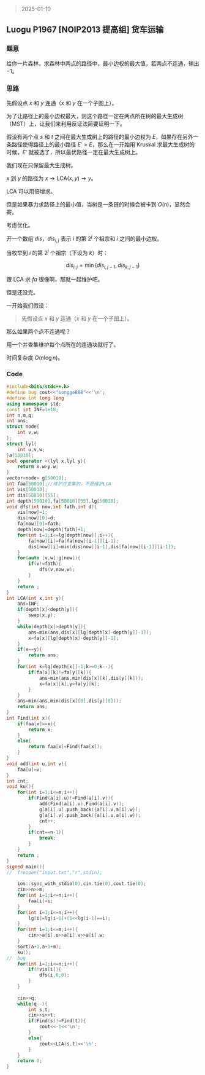 > 2025-01-10

## Luogu P1967 [NOIP2013 提高组] 货车运输

### 题意

给你一片森林，求森林中两点的路径中，最小边权的最大值，若两点不连通，输出 $-1$。

### 思路

先假设点 $x$ 和 $y$ 连通（$x$ 和 $y$ 在一个子图上）。

为了让路径上的最小边权最大，则这个路径一定在两点所在树的最大生成树（MST）上，让我们来利用反证法简要证明一下。

假设有两个点 $s$ 和 $t$ 之间在最大生成树上的路径的最小边权为 $E$，如果存在另外一条路径使得路径上的最小路径 $E'>E$，那么在一开始用 Kruskal 求最大生成树的时候，$E'$ 就被选了，所以最优路径一定在最大生成树上。

我们现在只保留最大生成树。

$x$ 到 $y$ 的路径为 $x \to \text{LCA}(x,y) \to y$。

LCA 可以用倍增求。

但是如果暴力求路径上的最小值，当树是一条链的时候会被卡到 $O(n)$，显然会寄。

考虑优化。

开一个数组 $dis$，$dis_{i,j}$ 表示 $i$ 的第 $2^j$ 个祖宗和 $i$ 之间的最小边权。

当枚举到 $i$ 的第 $2^j$ 个祖宗（下设为 $k$）时：

$$dis_{i,j}=\min(dis_{i,j-1},dis_{k,j-1})$$

跟 LCA 求 $fa$ 很像啊，那就一起维护吧。

但是还没完。

一开始我们假设：

> 先假设点 $x$ 和 $y$ 连通（$x$ 和 $y$ 在一个子图上）。

那么如果两个点不连通呢？

用一个并查集维护每个点所在的连通块就行了。

时间复杂度 $O(n \log n)$。

### Code

```c++
#include<bits/stdc++.h>
#define bug cout<<"songge888"<<'\n';
#define int long long
using namespace std;
const int INF=1e18;
int n,m,q;
int ans;
struct node{
	int v,w;
};
struct lyl{
	int u,v,w;
}a[50010];
bool operator <(lyl x,lyl y){
	return x.w>y.w;
}
vector<node> g[50010];
int faa[50010];//维护并查集的，不是维护LCA
int vis[50010];
int dis[50010][55];
int depth[50010],fa[50010][55],lg[50010];
void dfs(int now,int fath,int d){
	vis[now]=1;
	dis[now][0]=d;
	fa[now][0]=fath;
	depth[now]=depth[fath]+1;
	for(int i=1;i<=lg[depth[now]];i++){
		fa[now][i]=fa[fa[now][i-1]][i-1];
		dis[now][i]=min(dis[now][i-1],dis[fa[now][i-1]][i-1]);
	}
	for(auto [v,w]:g[now]){
		if(v!=fath){
			dfs(v,now,w);
		}
	}
	return ;
}
int LCA(int x,int y){
	ans=INF;
	if(depth[x]<depth[y]){
		swap(x,y);
	}
	while(depth[x]>depth[y]){
		ans=min(ans,dis[x][lg[depth[x]-depth[y]]-1]);
		x=fa[x][lg[depth[x]-depth[y]]-1];
	}	
	if(x==y){
		return ans;
	}
	for(int k=lg[depth[x]]-1;k>=0;k--){
		if(fa[x][k]!=fa[y][k]){
			ans=min(ans,min(dis[x][k],dis[y][k]));
			x=fa[x][k],y=fa[y][k];
		}
	}
	ans=min(ans,min(dis[x][0],dis[y][0]));
	return ans;
}
int Find(int x){
	if(faa[x]==x){
		return x;
	}
	else{
		return faa[x]=Find(faa[x]);
	}
}
void add(int u,int v){
	faa[u]=v;
}
int cnt;
void ku(){
	for(int i=1;i<=m;i++){
		if(Find(a[i].u)!=Find(a[i].v)){
			add(Find(a[i].u),Find(a[i].v));
			g[a[i].u].push_back({a[i].v,a[i].w});
			g[a[i].v].push_back({a[i].u,a[i].w});
			cnt++;
		}
		if(cnt==n-1){
			break;
		}
	}
	return ;
}
signed main(){
//	freopen("input.txt","r",stdin);
	
	ios::sync_with_stdio(0),cin.tie(0),cout.tie(0);
    cin>>n>>m;
    for(int i=1;i<=n;i++){
    	faa[i]=i;
	}
	for(int i=1;i<=n;i++){
		lg[i]=lg[i-1]+(1<<lg[i-1]==i);
	}
    for(int i=1;i<=m;i++){
    	cin>>a[i].u>>a[i].v>>a[i].w;
	}
	sort(a+1,a+1+m);
	ku();
//	bug
	for(int i=1;i<=n;i++){
		if(!vis[i]){
			dfs(i,0,0); 
		}
	}
	
	cin>>q;
	while(q--){
		int s,t;
		cin>>s>>t;
		if(Find(s)!=Find(t)){
			cout<<-1<<'\n';
		}
		else{
			cout<<LCA(s,t)<<'\n';
		}
	}
	return 0;
}
```